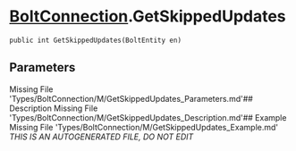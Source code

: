 # [BoltConnection](Types/BoltConnection.md).GetSkippedUpdates
`public int GetSkippedUpdates(BoltEntity en)`
## Parameters
Missing File 'Types/BoltConnection/M/GetSkippedUpdates_Parameters.md'## Description
Missing File 'Types/BoltConnection/M/GetSkippedUpdates_Description.md'## Example
Missing File 'Types/BoltConnection/M/GetSkippedUpdates_Example.md'
*THIS IS AN AUTOGENERATED FILE, DO NOT EDIT*
